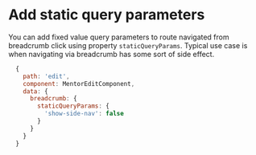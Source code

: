 # Add static query parameters

You can add fixed value query parameters to route navigated from breadcrumb click using property `staticQueryParams`.
Typical use case is when navigating via breadcrumb has some sort of side effect.

```javascript
  {
    path: 'edit',
    component: MentorEditComponent,
    data: {
      breadcrumb: {
        staticQueryParams: {
          'show-side-nav': false
        }
      }
    }
  }
```
